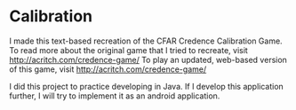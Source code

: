 # Calibration

I made this text-based recreation of the CFAR Credence Calibration Game. 
To read more about the original game that I tried to recreate, visit http://acritch.com/credence-game/ 
To play an updated, web-based version of this game, visit http://acritch.com/credence-game/

I did this project to practice developing in Java. If I develop this application further, I will try to implement it as an android application.
